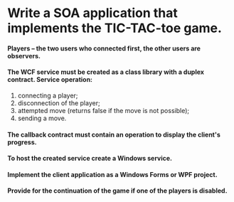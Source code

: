 # Write a SOA application that implements the TIC-TAC-toe game. 
#### Players – the two users who connected first, the other users are observers.
#### The WCF service must be created as a class library with a duplex contract. Service operation:
1. connecting a player;
2. disconnection of the player;
3. attempted move (returns false if the move is not possible);
4. sending a move.
#### The callback contract must contain an operation to display the client's progress.
#### To host the created service create a Windows service.
#### Implement the client application as a Windows Forms or WPF project.
#### Provide for the continuation of the game if one of the players is disabled.
